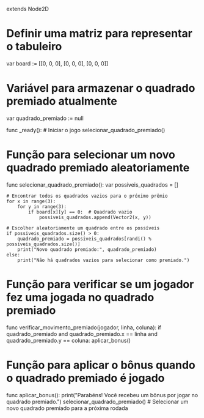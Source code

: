 extends Node2D

# Definir uma matriz para representar o tabuleiro
var board := [[0, 0, 0],
              [0, 0, 0],
              [0, 0, 0]]

# Variável para armazenar o quadrado premiado atualmente
var quadrado_premiado := null

func _ready():
    # Iniciar o jogo
    selecionar_quadrado_premiado()

# Função para selecionar um novo quadrado premiado aleatoriamente
func selecionar_quadrado_premiado():
    var possiveis_quadrados = []
    
    # Encontrar todos os quadrados vazios para o próximo prêmio
    for x in range(3):
        for y in range(3):
            if board[x][y] == 0:  # Quadrado vazio
                possiveis_quadrados.append(Vector2(x, y))
    
    # Escolher aleatoriamente um quadrado entre os possíveis
    if possiveis_quadrados.size() > 0:
        quadrado_premiado = possiveis_quadrados[randi() % possiveis_quadrados.size()]
        print("Novo quadrado premiado:", quadrado_premiado)
    else:
        print("Não há quadrados vazios para selecionar como premiado.")

# Função para verificar se um jogador fez uma jogada no quadrado premiado
func verificar_movimento_premiado(jogador, linha, coluna):
    if quadrado_premiado and quadrado_premiado.x == linha and quadrado_premiado.y == coluna:
        aplicar_bonus()

# Função para aplicar o bônus quando o quadrado premiado é jogado
func aplicar_bonus():
    print("Parabéns! Você recebeu um bônus por jogar no quadrado premiado.")
    selecionar_quadrado_premiado()  # Selecionar um novo quadrado premiado para a próxima rodada
